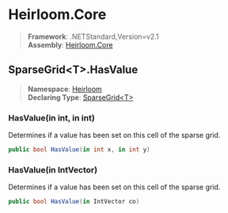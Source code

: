 # Heirloom.Core

> **Framework**: .NETStandard,Version=v2.1  
> **Assembly**: [Heirloom.Core][0]  

## SparseGrid\<T>.HasValue

> **Namespace**: [Heirloom][0]  
> **Declaring Type**: [SparseGrid\<T>][1]  

### HasValue(in int, in int)

Determines if a value has been set on this cell of the sparse grid.

```cs
public bool HasValue(in int x, in int y)
```

### HasValue(in IntVector)

Determines if a value has been set on this cell of the sparse grid.

```cs
public bool HasValue(in IntVector co)
```

[0]: ../../../Heirloom.Core.md
[1]: ../SparseGrid[T].md
